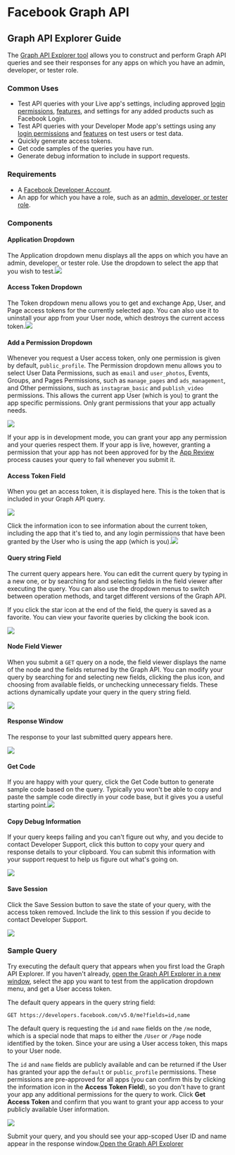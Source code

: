 # Facebook Graph API

## Graph API Explorer Guide <a href="#graph-api-explorer-guide" id="graph-api-explorer-guide"></a>

The [Graph API Explorer tool](https://developers.facebook.com/tools/explorer) allows you to construct and perform Graph API queries and see their responses for any apps on which you have an admin, developer, or tester role.

### Common Uses <a href="#common-uses" id="common-uses"></a>

* Test API queries with your Live app's settings, including approved [login permissions](https://developers.facebook.com/docs/apps/review/login-permissions), [features](https://developers.facebook.com/docs/apps/review/feature), and settings for any added products such as Facebook Login.
* Test API queries with your Developer Mode app's settings using any [login permissions](https://developers.facebook.com/docs/apps/review/login-permissions) and [features](https://developers.facebook.com/docs/apps/review/feature) on test users or test data.
* Quickly generate access tokens.
* Get code samples of the queries you have run.
* Generate debug information to include in support requests.

### Requirements <a href="#requirements" id="requirements"></a>

* A [Facebook Developer Account](https://developers.facebook.com/apps).
* An app for which you have a role, such as an [admin, developer, or tester role](https://developers.facebook.com/docs/apps#roles).

### Components <a href="#components" id="components"></a>

#### Application Dropdown <a href="#application-dropdown" id="application-dropdown"></a>

The Application dropdown menu displays all the apps on which you have an admin, developer, or tester role. Use the dropdown to select the app that you wish to test.![](https://scontent.fewr1-6.fna.fbcdn.net/v/t39.2365-6/79251764\_578537029630374\_1089724127452856320\_n.png?\_nc\_cat=103\&ccb=1-5&\_nc\_sid=ad8a9d&\_nc\_ohc=nL1ZY7j\_rzcAX-mFp44&\_nc\_ht=scontent.fewr1-6.fna\&oh=1e872957049915cc3879589ff074de9b\&oe=6159DFF1)

#### Access Token Dropdown <a href="#access-token-dropdown" id="access-token-dropdown"></a>

The Token dropdown menu allows you to get and exchange App, User, and Page access tokens for the currently selected app. You can also use it to uninstall your app from your User node, which destroys the current access token.![](https://scontent.fewr1-5.fna.fbcdn.net/v/t39.2365-6/79446757\_993982860994763\_1363200333165101056\_n.png?\_nc\_cat=106\&ccb=1-5&\_nc\_sid=ad8a9d&\_nc\_ohc=-4W-dlzyItQAX8WEREY&\_nc\_ht=scontent.fewr1-5.fna\&oh=03df1995ea901e4e9a4e3b0d695f52eb\&oe=615988D1)

#### Add a Permission Dropdown <a href="#permissions" id="permissions"></a>

Whenever you request a User access token, only one permission is given by default, `public_profile`. The Permission dropdown menu allows you to select User Data Permissions, such as `email` and `user_photos`, Events, Groups, and Pages Permissions, such as `manage_pages` and `ads_management`, and Other permissions, such as `instagram_basic` and `publish_video` permissions. This allows the current app User (which is you) to grant the app specific permissions. Only grant permissions that your app actually needs.

![](https://scontent.fewr1-6.fna.fbcdn.net/v/t39.2365-6/79532377\_432699407662681\_8754821856827015168\_n.png?\_nc\_cat=109\&ccb=1-5&\_nc\_sid=ad8a9d&\_nc\_ohc=rpxO7-wxTVEAX9bUjyC&\_nc\_ht=scontent.fewr1-6.fna\&oh=a5db4d6a80faf70f2dd340b999a9bafe\&oe=6159E76D)

If your app is in development mode, you can grant your app any permission and your queries respect them. If your app is live, however, granting a permission that your app has not been approved for by the [App Review](https://developers.facebook.com/docs/apps/review) process causes your query to fail whenever you submit it.

#### Access Token Field <a href="#access-token-field" id="access-token-field"></a>

When you get an access token, it is displayed here. This is the token that is included in your Graph API query.

![](https://scontent.fewr1-5.fna.fbcdn.net/v/t39.2365-6/79241963\_579505805926422\_7830754897153753088\_n.png?\_nc\_cat=104\&ccb=1-5&\_nc\_sid=ad8a9d&\_nc\_ohc=HZN-09dwvj8AX8pyD8Z&\_nc\_ht=scontent.fewr1-5.fna\&oh=f59e4a7e615f41a8d2df1ba0f695a146\&oe=615925E4)

Click the information icon to see information about the current token, including the app that it's tied to, and any login permissions that have been granted by the User who is using the app (which is you).![](https://scontent.fewr1-5.fna.fbcdn.net/v/t39.2365-6/79588248\_2531830050434402\_8742483506707300352\_n.png?\_nc\_cat=106\&ccb=1-5&\_nc\_sid=ad8a9d&\_nc\_ohc=aRZh1i6SF3MAX957oiR&\_nc\_ht=scontent.fewr1-5.fna\&oh=91d3e039da1be5ce1883ce7fda9978c5\&oe=615A997F)

#### Query string Field <a href="#query-string-field" id="query-string-field"></a>

The current query appears here. You can edit the current query by typing in a new one, or by searching for and selecting fields in the field viewer after executing the query. You can also use the dropdown menus to switch between operation methods, and target different versions of the Graph API.

If you click the star icon at the end of the field, the query is saved as a favorite. You can view your favorite queries by clicking the book icon.

![](https://scontent.fewr1-5.fna.fbcdn.net/v/t39.2365-6/79433831\_2496738383900059\_4484149369754353664\_n.png?\_nc\_cat=105\&ccb=1-5&\_nc\_sid=ad8a9d&\_nc\_ohc=2xrUCpVHCh8AX-ecXam&\_nc\_ht=scontent.fewr1-5.fna\&oh=6d059e1c443663651bac1cb9231a59d3\&oe=6159D713)

#### Node Field Viewer <a href="#node-field-viewer" id="node-field-viewer"></a>

When you submit a `GET` query on a node, the field viewer displays the name of the node and the fields returned by the Graph API. You can modify your query by searching for and selecting new fields, clicking the plus icon, and choosing from available fields, or unchecking unnecessary fields. These actions dynamically update your query in the query string field.

![](https://scontent.fewr1-5.fna.fbcdn.net/v/t39.2365-6/79360573\_437031223866268\_5947414435097214976\_n.png?\_nc\_cat=105\&ccb=1-5&\_nc\_sid=ad8a9d&\_nc\_ohc=VUj8A42ThZ8AX\_2z67-&\_nc\_ht=scontent.fewr1-5.fna\&oh=d769fc707f5a487ab242ae0a20661c11\&oe=6159311A)

#### Response Window <a href="#response-window" id="response-window"></a>

The response to your last submitted query appears here.

![](https://scontent.fewr1-6.fna.fbcdn.net/v/t39.2365-6/79352250\_2571914689754767\_3905651054900936704\_n.png?\_nc\_cat=109\&ccb=1-5&\_nc\_sid=ad8a9d&\_nc\_ohc=sfx6krO3AFIAX8ZPg3E&\_nc\_ht=scontent.fewr1-6.fna\&oh=6675a37b9656aa36fd8c83d1f721e2a9\&oe=615A3F63)

#### Get Code <a href="#get-code" id="get-code"></a>

If you are happy with your query, click the Get Code button to generate sample code based on the query. Typically you won't be able to copy and paste the sample code directly in your code base, but it gives you a useful starting point.![](https://scontent.fewr1-5.fna.fbcdn.net/v/t39.2365-6/80064637\_567020644084611\_3472173251394797568\_n.png?\_nc\_cat=107\&ccb=1-5&\_nc\_sid=ad8a9d&\_nc\_ohc=TTILDwwz\_p8AX9xC61o&\_nc\_ht=scontent.fewr1-5.fna\&oh=a4cdfbcf9f7451de958da51b20ec70ac\&oe=6159F294)

#### Copy Debug Information <a href="#copy-debug-information" id="copy-debug-information"></a>

If your query keeps failing and you can't figure out why, and you decide to contact Developer Support, click this button to copy your query and response details to your clipboard. You can submit this information with your support request to help us figure out what's going on.

![](https://scontent.fewr1-6.fna.fbcdn.net/v/t39.2365-6/78630150\_491884384764225\_5239037112371642368\_n.png?\_nc\_cat=103\&ccb=1-5&\_nc\_sid=ad8a9d&\_nc\_ohc=iXklahBitH8AX\_d25TK&\_nc\_ht=scontent.fewr1-6.fna\&oh=e663d54a039922a8f1fb96356a272351\&oe=61595F37)

#### Save Session <a href="#save-session" id="save-session"></a>

Click the Save Session button to save the state of your query, with the access token removed. Include the link to this session if you decide to contact Developer Support.

![](https://scontent.fewr1-5.fna.fbcdn.net/v/t39.2365-6/79326442\_474875476772137\_6998622253617250304\_n.png?\_nc\_cat=104\&ccb=1-5&\_nc\_sid=ad8a9d&\_nc\_ohc=IuF2sVIELokAX\_mlNea&\_nc\_ht=scontent.fewr1-5.fna\&oh=c8c9e08e45fa2ed64b5c3ecba0db8c3a\&oe=6158DB5B)

### Sample Query <a href="#sample-query" id="sample-query"></a>

Try executing the default query that appears when you first load the Graph API Explorer. If you haven't already, [open the Graph API Explorer in a new window](https://developers.facebook.com/tools/explorer), select the app you want to test from the application dropdown menu, and get a User access token.

The default query appears in the query string field:

```
GET https://developers.facebook.com/v5.0/me?fields=id,name
```

The default query is requesting the `id` and `name` fields on the `/me` node, which is a special node that maps to either the `/User` or `/Page` node identified by the token. Since your are using a User access token, this maps to your User node.

The `id` and `name` fields are publicly available and can be returned if the User has granted your app the `default` or `public_profile` permissions. These permissions are pre-approved for all apps (you can confirm this by clicking the information icon in the **Access Token Field**), so you don't have to grant your app any additional permissions for the query to work. Click **Get Access Token** and confirm that you want to grant your app access to your publicly available User information.

![](https://scontent.fewr1-5.fna.fbcdn.net/v/t39.2365-6/79918818\_2547429572153654\_5190211881201041408\_n.png?\_nc\_cat=111\&ccb=1-5&\_nc\_sid=ad8a9d&\_nc\_ohc=MlqfKC\_0EmoAX\_Jv-Cp&\_nc\_ht=scontent.fewr1-5.fna\&oh=3db497a3fb5d0edee62345524791e203\&oe=61591A5A)

Submit your query, and you should see your app-scoped User ID and name appear in the response window.[Open the Graph API Explorer](https://developers.facebook.com/tools/explorer)
